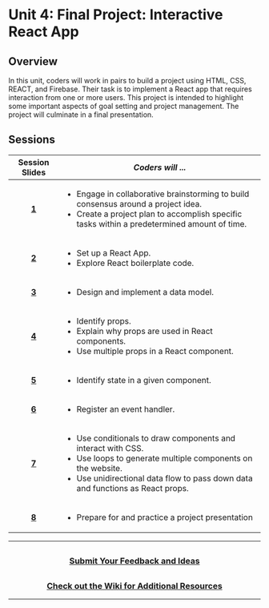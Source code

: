 # Unit 4: Final Project: Interactive React App

## Overview
In this unit, coders will work in pairs to build a project using HTML, CSS, REACT, and Firebase. Their task is to implement a React app that requires interaction from one or more users. This project is intended to highlight some important aspects of goal setting and project management. The project will culminate in a final presentation.

## Sessions 
|Session Slides|*Coders will ...*|
|:-------:|-------|
|**[1](https://docs.google.com/presentation/d/1rIDYuIDoTo9ue871soTVqeXcAN2Wxv37hpj5HCJtI3U/edit?usp=sharing)**| <ul><li>Engage in collaborative brainstorming to build consensus around a project idea.</li> <li>Create a project plan to accomplish specific tasks within a predetermined amount of time.</li></ul>|
|**[2](https://docs.google.com/presentation/d/1UT6MZ52aRGQREKPS_TCEfp04i5nsamn9XOlH-clojno/edit)**|<ul><li>Set up a React App. </li><li>Explore React boilerplate code. </li>|
|**[3](https://docs.google.com/presentation/d/1M7THrA-F-nwb1dNToahr7uBd9UCBxmhAvf1IPUUUaTQ/edit)**|<ul><li>Design and implement a data model. </li></ul> |
|**[4](https://docs.google.com/presentation/d/1piKoO1h4yKZ7HxoaOfc-UupRN25I3sfvQccSOjkuzUE/edit)**|<ul><li>Identify props. </li><li>Explain why props are used in React components. </li><li>Use multiple props in a React component. </li></ul> |
|**[5](https://docs.google.com/presentation/d/1upQDe0hZx_27eNYpIeOJovDBhS4LIQR2IdM7oOQ9iEY/edit)**|<ul><li>Identify state in a given component. </li></ul> |
|**[6](https://docs.google.com/presentation/d/1TudLe_9zOVJpnE0NMTH21QxYgDZhb8tl_bKWZe2Jlv4/edit)**|<ul><li>Register an event handler. </li> |
|**[7](https://docs.google.com/presentation/d/1dVxyM4E4aDsIei2hL-oEmkP8fXPWD2Igmcc_X31_6SI/edit)**|<ul><li>Use conditionals to draw components and interact with CSS. </li><li>Use loops to generate multiple components on the website. </li> <li>Use unidirectional data flow to pass down data and functions as React props.</li> |
  |**[8]()**|<ul><li>Prepare for and practice a project presentation</li></ul>|

---
## <h3 align="center"><a href="https://docs.google.com/forms/d/e/1FAIpQLSc4oUNSthmU63TqlzUOOWd3buX3tGVIPRNDm0tsLB_nOONRLQ/viewform">Submit Your Feedback and Ideas</a></h3>

## <h3 align="center"><a href="https://github.com/itscodenation/curriculum-21-22/wiki">Check out the Wiki for Additional Resources</a></h3>

---
